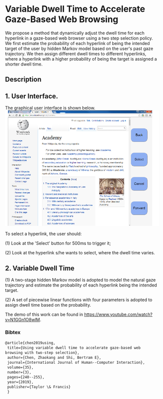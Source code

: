 # Variable Dwell Time to Accelerate Gaze-Based Web Browsing

We propose a method that dynamically adjust the dwell time for each hyperlink in a gaze-based web browser using a two step selection policy. We first estimate the probability of each hyperlink of being the intended target of the user by hidden Markov model based on the user's past gaze trajectory. We then assign different dwell times to different hyperlinks, where a hyperlink with a higher probability of being the target is assigned a shorter dwell time.

## Description
## 1. User Interface.
The graphical user interface is shown below.
![Hybrid System](https://raw.githubusercontent.com/czk32611/Variable-Dwell-Time-for-Web-Browsing/master/Figure/ui.png)


To select a hyperlink, the user should:

(1) Look at the 'Select' button for 500ms to trigger it;

(2) Look at the hyperlink s/he wants to select, where the dwell time varies.

## 2. Variable Dwell Time

(1) A two-stage hidden Markov model is adopted to model the natural gaze trajectory and estimate the probability of each hyperlink being the intended target.

(2) A set of piecewise linear functions with four parameters is adopted to assign dwell time based on the probability.

The demo of this work can be found in https://www.youtube.com/watch?v=N1GGn1O8wlM.

### Bibtex 
 
    @article{chen2019using,
     title={Using variable dwell time to accelerate gaze-based web browsing with two-step selection},
     author={Chen, Zhaokang and Shi, Bertram E},
     journal={International Journal of Human--Computer Interaction},
     volume={35},
     number={3},
     pages={240--255},
     year={2019},
     publisher={Taylor \& Francis}
     }
     
 

